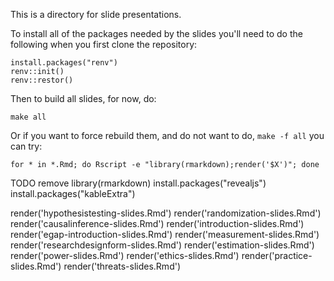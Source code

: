 This is a directory for slide presentations.

To install all of the packages needed by the slides you'll need to do the following when you first clone the repository:

```
install.packages("renv")
renv::init()
renv::restor()
```

Then to build all slides, for now, do:

```
make all
```

Or if you want to force rebuild them, and do not want to do, `make -f all` you can try:

```
for * in *.Rmd; do Rscript -e "library(rmarkdown);render('$X')"; done

```

TODO remove
library(rmarkdown)
install.packages("revealjs")
install.packages("kableExtra")

render('hypothesistesting-slides.Rmd')
render('randomization-slides.Rmd')
render('causalinference-slides.Rmd')
render('introduction-slides.Rmd')
render('egap-introduction-slides.Rmd')
render('measurement-slides.Rmd')
render('researchdesignform-slides.Rmd')
render('estimation-slides.Rmd')
render('power-slides.Rmd')
render('ethics-slides.Rmd')
render('practice-slides.Rmd')
render('threats-slides.Rmd')
